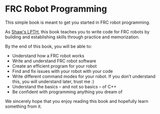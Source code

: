 # FRC Robot Programming

This simple book is meant to get you started in FRC robot programming. 

As [Shaw's LPTH](http://learnpythonthehardway.org), this book teaches you to write code for FRC robots by building and establishing skills through practice and memorization.

By the end of this book, you will be able to:

- Understand how a FRC robot works
- Write and understand FRC robot software
- Create an efficient program for your robot
- Find and fix issues with your robot with your code
- Write different command modes for your robot. If you don’t understand this, you will understand later, trust me :)
- Understand the basics – and not so basics – of C++
- Be confident with programming anything you dream of

We sincerely hope that you enjoy reading this book and hopefully learn something from it.